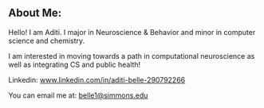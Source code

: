 ## About Me:


Hello! I am Aditi. I major in Neuroscience & Behavior and minor in computer science and chemistry. 

I am interested in moving towards a path in computational neuroscience as well as integrating CS and public health!

Linkedin: www.linkedin.com/in/aditi-belle-290792266

You can email me at: belle1@simmons.edu
